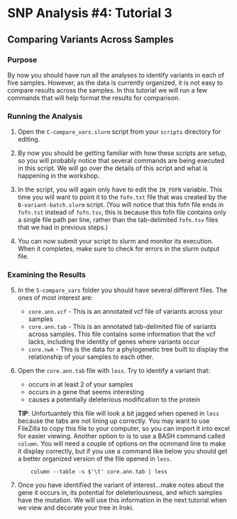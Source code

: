 # SNP Analysis #4: Tutorial 3
## Comparing Variants Across Samples
### Purpose
By now you should have run all the analyses to identify variants in each of five samples.  However, as the data is currently organized, it is not easy to compare results across the samples.  In this tutorial we will run a few commands that will help format the results for comparison. 

### Running the Analysis
1. Open the `C-compare_vars.slurm` script from your `scripts` directory for editing.

2. By now you should be getting familiar with how these scripts are setup, so you will probably notice that several commands are being executed in this script.  We will go over the details of this script and what is happening in the workshop.

3. In the script, you will again only have to edit the `IN_FOFN` variable.  This time you will want to point it to the `fofn.txt` file that was created by the `B-variant-batch.slurm` script.  (You will notice that this fofn file ends in `fofn.txt` instead of `fofn.tsv`, this is because this fofn file contains only a single file path per line, rather than the tab-delimited `fofn.tsv` files that we had in previous steps.)

4.  You can now submit your script to slurm and monitor its execution.  When it completes, make sure to check for errors in the slurm output file.

### Examining the Results
5. In the `5-compare_vars` folder you should have several different files.  The ones of most interest are:
	* `core.ann.vcf` - This is an annotated vcf file of variants across your samples
	* `core.ann.tab` - This is an annotated tab-delimited file of variants across samples.  This file contains some information that the vcf lacks, including the identity of genes where variants occur
	*  `core.nwk` - This is the data for a phylogenetic tree built to display the relationship of your samples to each other.

6. Open the `core.ann.tab` file with `less`.  Try to identify a variant that:
	* occurs in at least 2 of your samples
	* occurs in a gene that seems interesting 
	* causes a potentially deleterious modification to the protein

	__TIP__: Unfortuantely this file will look a bit jagged when opened in `less` because the tabs are not lining up correctly.  You may want to use FileZilla to copy this file to your computer, so you can import it into excel for easier viewing.  Another option to is to use a BASH command called `column`.  You will need a couple of options on the ocmmand line to make it display correctly, but if you use a command like below you should get a better organized version of the file opened in `less`.
	
	```biomix
		column --table -s $'\t' core.ann.tab | less
	```

7. Once you have identified the variant of interest...make notes about the gene it occurs in, its potential for deleteriousness, and which samples have the mutation.  We will use this information in the next tutorial when we view and decorate your tree in Iroki.